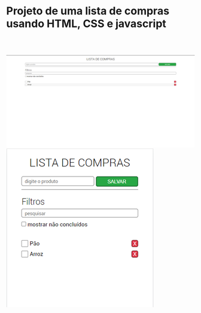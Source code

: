 # Projeto de uma lista de compras usando HTML, CSS e javascript
</br>
</br>

![alt text](./Screenshot_1.png)
![alt text](./Screenshot_2.png)
